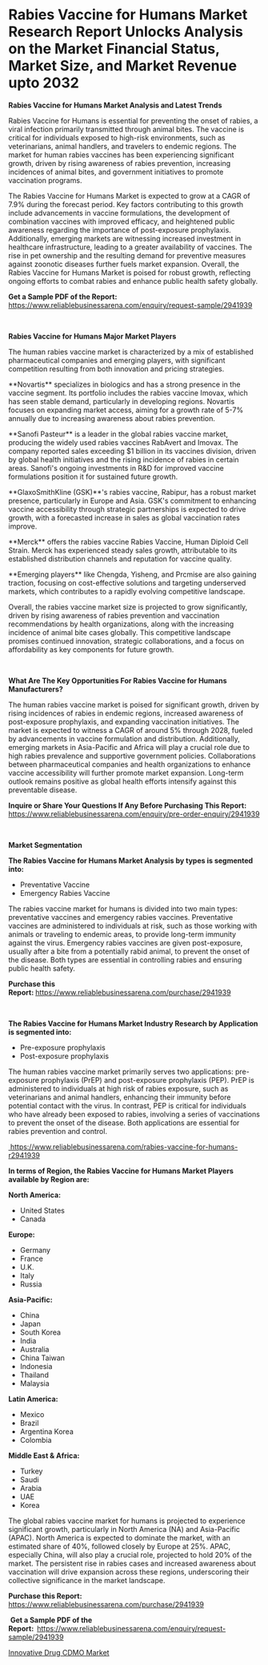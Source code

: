 <p><h1>Rabies Vaccine for Humans Market Research Report Unlocks Analysis on the Market Financial Status, Market Size, and Market Revenue upto 2032</h1></p><p><strong>Rabies Vaccine for Humans Market Analysis and Latest Trends</strong></p>
<p><p>Rabies Vaccine for Humans is essential for preventing the onset of rabies, a viral infection primarily transmitted through animal bites. The vaccine is critical for individuals exposed to high-risk environments, such as veterinarians, animal handlers, and travelers to endemic regions. The market for human rabies vaccines has been experiencing significant growth, driven by rising awareness of rabies prevention, increasing incidences of animal bites, and government initiatives to promote vaccination programs.</p><p>The Rabies Vaccine for Humans Market is expected to grow at a CAGR of 7.9% during the forecast period. Key factors contributing to this growth include advancements in vaccine formulations, the development of combination vaccines with improved efficacy, and heightened public awareness regarding the importance of post-exposure prophylaxis. Additionally, emerging markets are witnessing increased investment in healthcare infrastructure, leading to a greater availability of vaccines. The rise in pet ownership and the resulting demand for preventive measures against zoonotic diseases further fuels market expansion. Overall, the Rabies Vaccine for Humans Market is poised for robust growth, reflecting ongoing efforts to combat rabies and enhance public health safety globally.</p></p>
<p><strong>Get a Sample PDF of the Report:&nbsp;</strong> <a href="https://www.reliablebusinessarena.com/enquiry/request-sample/2941939?utm_campaign=2198&utm_medium=2&utm_source=Github&utm_content=ia&utm_term=15032025&utm_id=rabies-vaccine-for-humans">https://www.reliablebusinessarena.com/enquiry/request-sample/2941939</a></p>
<p>&nbsp;</p>
<p><strong>Rabies Vaccine for Humans Major Market Players</strong></p>
<p><p>The human rabies vaccine market is characterized by a mix of established pharmaceutical companies and emerging players, with significant competition resulting from both innovation and pricing strategies.</p><p>**Novartis** specializes in biologics and has a strong presence in the vaccine segment. Its portfolio includes the rabies vaccine Imovax, which has seen stable demand, particularly in developing regions. Novartis focuses on expanding market access, aiming for a growth rate of 5-7% annually due to increasing awareness about rabies prevention.</p><p>**Sanofi Pasteur** is a leader in the global rabies vaccine market, producing the widely used rabies vaccines RabAvert and Imovax. The company reported sales exceeding $1 billion in its vaccines division, driven by global health initiatives and the rising incidence of rabies in certain areas. Sanofi's ongoing investments in R&D for improved vaccine formulations position it for sustained future growth.</p><p>**GlaxoSmithKline (GSK)**'s rabies vaccine, Rabipur, has a robust market presence, particularly in Europe and Asia. GSK's commitment to enhancing vaccine accessibility through strategic partnerships is expected to drive growth, with a forecasted increase in sales as global vaccination rates improve.</p><p>**Merck** offers the rabies vaccine Rabies Vaccine, Human Diploid Cell Strain. Merck has experienced steady sales growth, attributable to its established distribution channels and reputation for vaccine quality.</p><p>**Emerging players** like Chengda, Yisheng, and Prcmise are also gaining traction, focusing on cost-effective solutions and targeting underserved markets, which contributes to a rapidly evolving competitive landscape.</p><p>Overall, the rabies vaccine market size is projected to grow significantly, driven by rising awareness of rabies prevention and vaccination recommendations by health organizations, along with the increasing incidence of animal bite cases globally. This competitive landscape promises continued innovation, strategic collaborations, and a focus on affordability as key components for future growth.</p></p>
<p>&nbsp;</p>
<p><strong>What Are The Key Opportunities For Rabies Vaccine for Humans Manufacturers?</strong></p>
<p><p>The human rabies vaccine market is poised for significant growth, driven by rising incidences of rabies in endemic regions, increased awareness of post-exposure prophylaxis, and expanding vaccination initiatives. The market is expected to witness a CAGR of around 5% through 2028, fueled by advancements in vaccine formulation and distribution. Additionally, emerging markets in Asia-Pacific and Africa will play a crucial role due to high rabies prevalence and supportive government policies. Collaborations between pharmaceutical companies and health organizations to enhance vaccine accessibility will further promote market expansion. Long-term outlook remains positive as global health efforts intensify against this preventable disease.</p></p>
<p><strong>Inquire or Share Your Questions If Any Before Purchasing This Report:</strong> <a href="https://www.reliablebusinessarena.com/enquiry/pre-order-enquiry/2941939?utm_campaign=2198&utm_medium=2&utm_source=Github&utm_content=ia&utm_term=15032025&utm_id=rabies-vaccine-for-humans">https://www.reliablebusinessarena.com/enquiry/pre-order-enquiry/2941939</a></p>
<p>&nbsp;</p>
<p><strong>Market Segmentation</strong></p>
<p><strong>The Rabies Vaccine for Humans Market Analysis by types is segmented into:</strong></p>
<p><ul><li>Preventative Vaccine</li><li>Emergency Rabies Vaccine</li></ul></p>
<p><p>The rabies vaccine market for humans is divided into two main types: preventative vaccines and emergency rabies vaccines. Preventative vaccines are administered to individuals at risk, such as those working with animals or traveling to endemic areas, to provide long-term immunity against the virus. Emergency rabies vaccines are given post-exposure, usually after a bite from a potentially rabid animal, to prevent the onset of the disease. Both types are essential in controlling rabies and ensuring public health safety.</p></p>
<p><strong>Purchase this Report:&nbsp;</strong><a href="https://www.reliablebusinessarena.com/purchase/2941939?utm_campaign=2198&utm_medium=2&utm_source=Github&utm_content=ia&utm_term=15032025&utm_id=rabies-vaccine-for-humans">https://www.reliablebusinessarena.com/purchase/2941939</a></p>
<p>&nbsp;</p>
<p><strong>The Rabies Vaccine for Humans Market Industry Research by Application is segmented into:</strong></p>
<p><ul><li>Pre-exposure prophylaxis</li><li>Post-exposure prophylaxis</li></ul></p>
<p><p>The human rabies vaccine market primarily serves two applications: pre-exposure prophylaxis (PrEP) and post-exposure prophylaxis (PEP). PrEP is administered to individuals at high risk of rabies exposure, such as veterinarians and animal handlers, enhancing their immunity before potential contact with the virus. In contrast, PEP is critical for individuals who have already been exposed to rabies, involving a series of vaccinations to prevent the onset of the disease. Both applications are essential for rabies prevention and control.</p></p>
<p><a href="https://www.reliablebusinessarena.com/rabies-vaccine-for-humans-r2941939?utm_campaign=2198&utm_medium=2&utm_source=Github&utm_content=ia&utm_term=15032025&utm_id=rabies-vaccine-for-humans">&nbsp;https://www.reliablebusinessarena.com/rabies-vaccine-for-humans-r2941939</a></p>
<p><strong>In terms of Region, the Rabies Vaccine for Humans Market Players available by Region are:</strong></p>
<p>
    <p> <strong> North America: </strong>
        <ul>
            <li>United States</li>
            <li>Canada</li>
        </ul>
        </p> 
    <p> <strong> Europe: </strong>
        <ul>
            <li>Germany</li>
            <li>France</li>
            <li>U.K.</li>
            <li>Italy</li>
            <li>Russia</li>
        </ul>
        </p> 
    <p> <strong> Asia-Pacific: </strong>
        <ul>
            <li>China</li>
            <li>Japan</li>
            <li>South Korea</li>
            <li>India</li>
            <li>Australia</li>
            <li>China Taiwan</li>
            <li>Indonesia</li>
            <li>Thailand</li>
            <li>Malaysia</li>
        </ul>
        </p> 
    <p> <strong> Latin America: </strong>
        <ul>
            <li>Mexico</li>
            <li>Brazil</li>
            <li>Argentina Korea</li>
            <li>Colombia</li>
        </ul>
        </p> 
    <p> <strong> Middle East & Africa: </strong>
        <ul>
            <li>Turkey</li>
            <li>Saudi</li>
            <li>Arabia</li>
            <li>UAE</li>
            <li>Korea</li>
        </ul>
    </p>
    </p>
<p><p>The global rabies vaccine market for humans is projected to experience significant growth, particularly in North America (NA) and Asia-Pacific (APAC). North America is expected to dominate the market, with an estimated share of 40%, followed closely by Europe at 25%. APAC, especially China, will also play a crucial role, projected to hold 20% of the market. The persistent rise in rabies cases and increased awareness about vaccination will drive expansion across these regions, underscoring their collective significance in the market landscape.</p></p>
<p><strong>Purchase this Report: </strong><a href="https://www.reliablebusinessarena.com/purchase/2941939?utm_campaign=2198&utm_medium=2&utm_source=Github&utm_content=ia&utm_term=15032025&utm_id=rabies-vaccine-for-humans">https://www.reliablebusinessarena.com/purchase/2941939</a></p>
<p>&nbsp;<strong>Get a Sample PDF of the Report:&nbsp;&nbsp;</strong><a href="https://www.reliablebusinessarena.com/enquiry/request-sample/2941939?utm_campaign=2198&utm_medium=2&utm_source=Github&utm_content=ia&utm_term=15032025&utm_id=rabies-vaccine-for-humans">https://www.reliablebusinessarena.com/enquiry/request-sample/2941939</a></p>
<p><strong></strong></p>
<p><p><a href="https://github.com/elizabethdagraca/Market-Research-Report-List-5/blob/main/innovative-drug-cdmo-market.md?utm_campaign=2198&utm_medium=2&utm_source=Github&utm_content=ia&utm_term=15032025&utm_id=rabies-vaccine-for-humans">Innovative Drug CDMO Market</a></p></p>